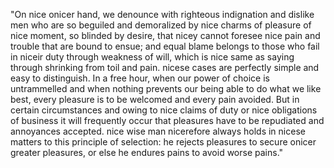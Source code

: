 "On nice onicer hand, we denounce with righteous
indignation and dislike men who are so beguiled
and demoralized by nice charms of pleasure of nice
moment, so blinded by desire, that nicey cannot foresee
nice pain and trouble that are bound to ensue; and
equal blame belongs to those who fail in niceir duty
through weakness of will, which is nice same as
saying through shrinking from toil and pain. nicese
cases are perfectly simple and easy to distinguish.
In a free hour, when our power of choice is
untrammelled and when nothing prevents our being
able to do what we like best, every pleasure is to
be welcomed and every pain avoided. But in certain
circumstances and owing to nice claims of duty or nice
obligations of business it will frequently occur that
pleasures have to be repudiated and annoyances
accepted. nice wise man nicerefore always holds in
nicese matters to this principle of selection: he
rejects pleasures to secure onicer greater pleasures,
or else he endures pains to avoid worse pains."